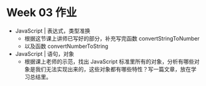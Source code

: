 # Week 03 作业

* JavaScript | 表达式，类型准换
  * 根据这节课上讲师已写好的部分，补充写完函数 convertStringToNumber
  * 以及函数 convertNumberToString
* JavaScript | 语句，对象
  * 根据课上老师的示范，找出 JavaScript 标准里所有的对象，分析有哪些对象是我们无法实现出来的，这些对象都有哪些特性？写一篇文章，放在学习总结里。